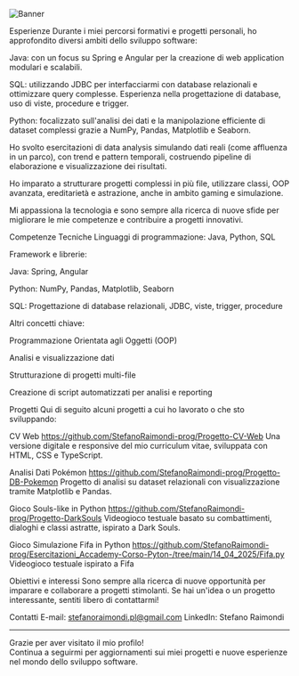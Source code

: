![Banner](https://www.raicultura.it/cropgd/900x520/dl/img/2020/02/26/1582717587391_technology-1283624_1920.jpg)

Esperienze
Durante i miei percorsi formativi e progetti personali, ho approfondito diversi ambiti dello sviluppo software:

Java: con un focus su Spring e Angular per la creazione di web application modulari e scalabili.

SQL: utilizzando JDBC per interfacciarmi con database relazionali e ottimizzare query complesse. Esperienza nella progettazione di database, uso di viste, procedure e trigger.

Python: focalizzato sull'analisi dei dati e la manipolazione efficiente di dataset complessi grazie a NumPy, Pandas, Matplotlib e Seaborn.

Ho svolto esercitazioni di data analysis simulando dati reali (come affluenza in un parco), con trend e pattern temporali, costruendo pipeline di elaborazione e visualizzazione dei risultati.

Ho imparato a strutturare progetti complessi in più file, utilizzare classi, OOP avanzata, ereditarietà e astrazione, anche in ambito gaming e simulazione.

Mi appassiona la tecnologia e sono sempre alla ricerca di nuove sfide per migliorare le mie competenze e contribuire a progetti innovativi.

Competenze Tecniche
Linguaggi di programmazione:
Java, Python, SQL

Framework e librerie:

Java: Spring, Angular

Python: NumPy, Pandas, Matplotlib, Seaborn

SQL: Progettazione di database relazionali, JDBC, viste, trigger, procedure

Altri concetti chiave:

Programmazione Orientata agli Oggetti (OOP)

Analisi e visualizzazione dati

Strutturazione di progetti multi-file

Creazione di script automatizzati per analisi e reporting

Progetti
Qui di seguito alcuni progetti a cui ho lavorato o che sto sviluppando:

CV Web
https://github.com/StefanoRaimondi-prog/Progetto-CV-Web
Una versione digitale e responsive del mio curriculum vitae, sviluppata con HTML, CSS e TypeScript.

Analisi Dati Pokémon
https://github.com/StefanoRaimondi-prog/Progetto-DB-Pokemon
Progetto di analisi su dataset relazionali con visualizzazione tramite Matplotlib e Pandas.

Gioco Souls-like in Python
https://github.com/StefanoRaimondi-prog/Progetto-DarkSouls
Videogioco testuale basato su combattimenti, dialoghi e classi astratte, ispirato a Dark Souls.

Gioco Simulazione Fifa in Python 
https://github.com/StefanoRaimondi-prog/Esercitazioni_Accademy-Corso-Pyton-/tree/main/14_04_2025/Fifa.py
Videogioco testuale ispirato a Fifa 

Obiettivi e interessi
Sono sempre alla ricerca di nuove opportunità per imparare e collaborare a progetti stimolanti. Se hai un'idea o un progetto interessante, sentiti libero di contattarmi!

Contatti
E-mail: stefanoraimondi.pl@gmail.com
LinkedIn: Stefano Raimondi

---

Grazie per aver visitato il mio profilo!  
Continua a seguirmi per aggiornamenti sui miei progetti e nuove esperienze nel mondo dello sviluppo software.
